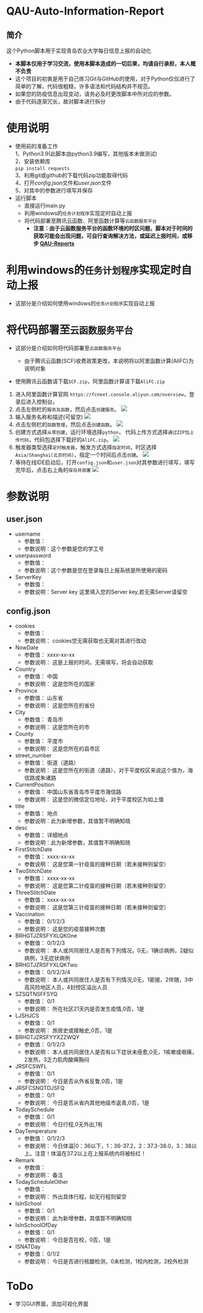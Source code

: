 # QAU-Auto-Information-Report
## 简介
这个Python脚本用于实现青岛农业大学每日信息上报的自动化  

* **本脚本仅用于学习交流，使用本脚本造成的一切后果，均请自行承担，本人概不负责**   
* 这个项目的初衷是用于自己练习Git与GitHub的使用，对于Python仅仅进行了简单的了解，代码很粗糙，许多语法和代码结构并不规范。  
* 如果您的防疫信息出现变动，请务必及时更改脚本中所对应的参数。
* 由于代码逐渐冗长，故对脚本进行拆分

# 使用说明
* 使用前的准备工作  
1、Python3.9(此脚本由python3.9编写，其他版本未做测试)   
2、安装依赖库  
` pip install requests `   
3、利用git或github的下载代码zip功能取得代码  
4、打开*config.json*文件和*user.json*文件  
5、对其中的参数进行填写并保存     
* 运行脚本  
    * 直接运行main.py 
    * 利用windows的`任务计划程序`实现定时自动上报  
    * 将代码部署至腾讯云函数、阿里函数计算等`云函数服务平台`
        * **注意：由于云函数服务平台的函数环境的时区问题，脚本对于时间的获取可能会出现问题，可自行查询解决方法，或延迟上报时间，或移步 [QAU-Reports](https://github.com/ialtone/QAU-Reports)**

# 利用windows的`任务计划程序`实现定时自动上报  
* 这部分是介绍如何使用windows的`任务计划程序`实现自动上报

# 将代码部署至`云函数服务平台`  
* 这部分是介绍如何将代码部署至`云函数服务平台`  
    * 由于腾讯云函数(SCF)收费政策更改，本说明将以阿里函数计算(AliFC)为说明对象  

* 使用腾讯云函数请下载`SCF.zip`，阿里函数计算请下载`AliFC.zip`
1. 进入阿里函数计算官网 `https://fcnext.console.aliyun.com/overview`，登录后进入控制台。  
2. 点击左侧栏的`服务及函数`，然后点击`创建服务`。
        ![](https://github.com/alexhoshina/QAU-Auto-Information-Report/blob/main/Pictures/AliFC-1.png)  
3. 输入服务名称和描述(可留空)
        ![](https://github.com/alexhoshina/QAU-Auto-Information-Report/blob/main/Pictures/AliFC-2.png)  
4. 点击左侧栏的`函数管理`，然后点击`创建函数`。
        ![](https://github.com/alexhoshina/QAU-Auto-Information-Report/blob/main/Pictures/AliFC-3.png)  
5. 创建方式选择`从零创建`，运行环境选择`python`， 代码上传方式选择`通过ZIP包上传代码`，代码包选择下载好的`AliFC.zip`。
        ![](https://github.com/alexhoshina/QAU-Auto-Information-Report/blob/main/Pictures/AliFC-4.png)  
6. 触发器类型选择`定时触发器`，触发方式选择`指定时间`，时区选择`Asia/Shanghai(北京时间)`，指定一个时间后点击`创建`。
        ![](https://github.com/alexhoshina/QAU-Auto-Information-Report/blob/main/Pictures/AliFC-5.png)  
7. 等待在线IDE启动后，打开`config.json`和`user.json`对其参数进行填写，填写完毕后，点击右上角的`保存并部署`
        ![](https://github.com/alexhoshina/QAU-Auto-Information-Report/blob/main/Pictures/AliFC-6.png)



# 参数说明
## user.json  
* username  
    * 参数值：   
    * 参数说明：这个参数是您的学工号
* userpassword  
    * 参数值：  
    * 参数说明：这个参数是您在登录每日上报系统是所使用的密码  
* ServerKey   
    * 参数值：
    * 参数说明：Server key 这里填入您的Server key,若无需Server请留空
## config.json
* cookies  
    * 参数值：   
    * 参数说明： cookies您无需获取也无需对其进行改动
* NowDate  
    * 参数值：  xxxx-xx-xx  
    * 参数说明： 这是上报的时间，无需填写，将会自动获取
* Country  
    * 参数值：  中国  
    * 参数说明： 这是您所在的国家
* Province  
    * 参数值：  山东省  
    * 参数说明： 这是您所在的省份
* City  
    * 参数值：  青岛市  
    * 参数说明： 这是您所在的市
* County  
    * 参数值：  平度市  
    * 参数说明： 这是您所在的县市区
* street_number  
    * 参数值：  街道（道路）  
    * 参数说明： 这是您所在的街道（道路），对于平度校区来说这个值为，海信路或朱诸路
* CurrentPosition  
    * 参数值：  中国山东省青岛市平度市海信路  
    * 参数说明： 这是您的微信定位地址，对于平度校区为如上值
* title  
    * 参数值：  地点  
    * 参数说明：此为新增参数，其值暂不明确知晓
* desc  
    * 参数值：  详细地点 
    * 参数说明：此为新增参数，其值暂不明确知晓
* FirstStitchDate  
    * 参数值：  xxxx-xx-xx  
    * 参数说明： 这是您第一针疫苗的接种日期（若未接种则留空）
* TwoStitchDate  
    * 参数值：  xxxx-xx-xx  
    * 参数说明： 这是您第二针疫苗的接种日期（若未接种则留空）
* ThreeStitchDate  
    * 参数值：  xxxx-xx-xx  
    * 参数说明： 这是您第三针疫苗的接种日期（若未接种则留空）
* Vaccination  
    * 参数值：  0/1/2/3  
    * 参数说明： 这是您的疫苗接种次数
* BRHGTJZRSFYXLQKOne  
    * 参数值：  0/1/2/3   
    * 参数说明： 本人或共同居住人是否有下列情况，0无，1确诊病例，2疑似病例，3无症状病例
* BRHGTJZRSFYXLQKTwo  
    * 参数值：  0/1/2/3/4   
    * 参数说明： 本人或共同居住人是否有下列情况,0无，1密接，2伴随，3中高风险地区人员，4封控区溢出人员
* SZSQTNSFFSYQ  
    * 参数值：  0/1   
    * 参数说明： 所在社区21天内是否发生疫情,0否，1是
* LJSHJCS  
    * 参数值：  0/1   
    * 参数说明： 旅居史或接触史,0否，1是
* BRHGTJZRSFYYXZZWQY  
    * 参数值：  0/1/2/3  
    * 参数说明： 本人或共同居住人是否有以下症状未痊愈,0无，1咳嗽或咽痛，2发热，3乏力肌肉酸痛胸闷
* JRSFCSWFL  
    * 参数值：  0/1  
    * 参数说明： 今日是否从外省反鲁,0否，1是
* JRSFCSNQTDJSFQ  
    * 参数值：  0/1  
    * 参数说明： 今日是否从省内其他地级市返青,0否，1是
* TodaySchedule  
    * 参数值：  0/1  
    * 参数说明： 今日行程,0无外出,1有
* DayTemperature  
    * 参数值：  0/1/2/3
    * 参数说明： 今日体温|0：36以下，1：36-37.2，2：37.3-38.0，3：38以上。注意！体温在37.2以上在上报系统内将被标红！
* Remark  
    * 参数值：  
    * 参数说明： 备注
* TodayScheduleOther  
    * 参数值：  
    * 参数说明： 外出具体行程，如无行程则留空 
* IsInSchool  
    * 参数值：  0/1
    * 参数说明： 此为新增参数，其值暂不明确知晓
* IsInSchoolOfDay
    * 参数值：  0/1
    * 参数说明： 今日是否在校，0否，1是
* ISNATDay
    * 参数值：  0/1/2
    * 参数说明： 今日是否进行核酸检测，0未检测，1校内检测，2校外检测  
  
# ToDo
* 学习GUI界面，添加可视化界面 
